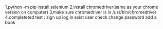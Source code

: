 1.python -m pip install selenium 
2.install chromedriver(same as your chrome version on computer) 
3.make sure chromedriver is in /usr/bin/chromedriver 
4.completeted test : sign up log in exist user check
                     change password
                     add a book
                     